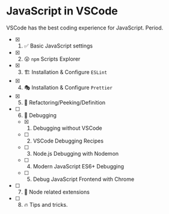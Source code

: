 # JavaScript in VSCode

VSCode has the best coding experience for JavaScript. Period.

- [x] 1. ✅ Basic JavaScript settings
- [x] 2. 😮 `npm` Scripts Explorer
- [x] 3. 🏗️ Installation & Configure `ESLint`
- [x] 4. 🎭 Installation & Configure `Prettier`
- [x] 5. 🤔 Refactoring/Peeking/Definition
- [ ] 6. 🌟 Debugging
    - [x] 1. Debugging without VSCode
    - [ ] 2. VSCode Debugging Recipes
    - [ ] 3. Node.js Debugging with Nodemon
    - [ ] 4. Modern JavaScript ES6+ Debugging
    - [ ] 5. Debug JavaScript Frontend with Chrome
- [ ] 7. 🤖 Node related extensions
- [ ] 8. 🔥 Tips and tricks.
